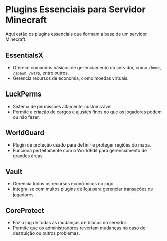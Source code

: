# Plugins Essenciais para Servidor Minecraft

Aqui estão os plugins essenciais que formam a base de um servidor Minecraft.

## EssentialsX
- Oferece comandos básicos de gerenciamento do servidor, como `/home`, `/spawn`, `/warp`, entre outros.
- Gerencia recursos de economia, como moedas virtuais.

## LuckPerms
- Sistema de permissões altamente customizável.
- Permite a criação de cargos e ajustes finos no que os jogadores podem ou não fazer.

## WorldGuard
- Plugin de proteção usado para definir e proteger regiões do mapa.
- Funciona perfeitamente com o WorldEdit para gerenciamento de grandes áreas.

## Vault
- Gerencia todos os recursos econômicos no jogo.
- Integra-se com muitos plugins de loja para gerenciar transações de jogadores.

## CoreProtect
- Faz o log de todas as mudanças de blocos no servidor.
- Permite que os administradores revertam mudanças no caso de destruição ou outros problemas.
